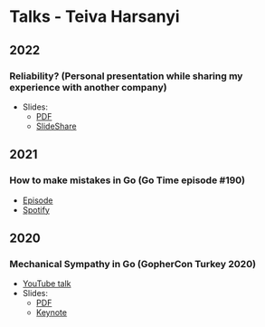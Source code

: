 # Talks - Teiva Harsanyi

## 2022

### Reliability? (Personal presentation while sharing my experience with another company)

* Slides:
    * [PDF](Reliability.pdf)
    * [SlideShare](https://www.slideshare.net/TeivaHarsanyi/reliability-251744387)

## 2021

###  How to make mistakes in Go (Go Time episode #190)

* [Episode](https://changelog.com/gotime/190)
* [Spotify](https://open.spotify.com/episode/0K1DImrxHCy6E7zVY4AxMZ?si=akroInsPQ1mM5B5V2tHLUw&dl_branch=1)

## 2020

### Mechanical Sympathy in Go (GopherCon Turkey 2020)

* [YouTube talk](https://www.youtube.com/watch?v=cetmDfqr2BU)
* Slides:
    * [PDF](Mechanical%20Sympathy%20in%20Go.pdf)
    * [Keynote](Mechanical%20Sympathy%20in%20Go.key)
